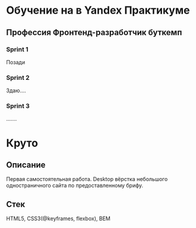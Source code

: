 # Обучение на в Yandex Практикуме

## Профессия Фронтенд-разработчик буткемп

### Sprint 1

Позади

### Sprint 2

 Здаю....

### Sprint 3

.......

# Круто

## Описание

Первая самостоятельная работа. Desktop вёрстка небольшого одностраничного сайта по предоставленному брифу.

## Стек

HTML5, CSS3(@keyframes, flexbox), BEM